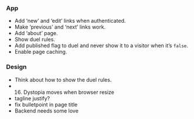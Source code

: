 ### App

* Add ‘new’ and ‘edit’ links when authenticated.
* Make ‘previous’ and ‘next’ links work.
* Add ‘about’ page.
* Show duel rules.
* Add published flag to duel and never show it to a visitor when it’s `false`.
* Enable page caching.

### Design

* Think about how to show the duel rules.
* 16. Dystopia moves when browser resize
* tagline justify?
* fix bulletpoint in page title
* Backend needs some love
